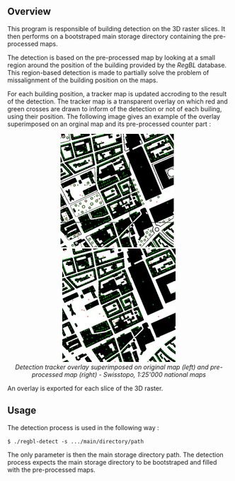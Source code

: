 ## Overview

This program is responsible of building detection on the 3D raster slices. It then performs on a bootstraped main storage directory containing the pre-processed maps.

The detection is based on the pre-processed map by looking at a small region around the position of the building provided by the _RegBL_ database. This region-based detection is made to partially solve the problem of missalignment of the building position on the maps.

For each building position, a tracker map is updated accroding to the result of the detection. The tracker map is a transparent overlay on which red and green crosses are drawn to inform of the detection or not of each builing, using their position. The following image gives an example of the overlay superimposed on an orginal map and its pre-processed counter part :

<p align="center">
<img src="../../doc/image/map-basel-2005-tracker-original.jpg?raw=true" width="256">
&nbsp;
<img src="../../doc/image/map-basel-2005-tracker-segmented.jpg?raw=true" width="256">
<br />
<i>Detection tracker overlay superimposed on original map (left) and pre-processed map (right) - Swisstopo, 1:25'000 national maps</i>
</p>

An overlay is exported for each slice of the 3D raster.

## Usage

The detection process is used in the following way :

    $ ./regbl-detect -s .../main/directory/path

The only parameter is then the main storage directory path. The detection process expects the main storage directory to be bootstraped and filled with the pre-processed maps.
